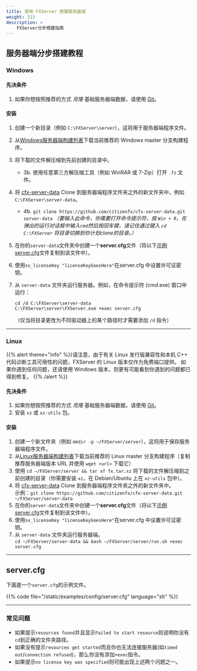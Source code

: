 ```yaml
---
title: 使用 FXServer 搭建服务器端
weight: 313
description: >
    FXServer分步搭建指南
---
```



## 服务器端分步搭建教程

### Windows

#### 先决条件
1. 如果你想按照推荐的方式 _克隆_ 基础服务器端数据，请使用 [Git][git-scm]。

#### 安装
1. 创建一个新目录（例如 `C:\FXServer\server`），这将用于服务器端程序文件。
2. 从[Windows服务器端构建列表][windows-artifacts]下载当前推荐的 Windows master 分支构建程序。
3. 将下载的文件解压缩到先前创建的目录中。
    * 3b. 使用任意第三方解压缩工具（例如 WinRAR 或 7-Zip）打开 `.7z` 文件。
4. 将 [cfx-server-data][server-data] Clone 到服务器端程序文件夹之外的新文件夹中，例如 `C:\FXServer\server-data`。
    * 4b. `git clone https://github.com/citizenfx/cfx-server-data.git server-data` *（要输入此命令，你需要打开命令提示符，按 `Win + R`，在弹出的运行对话框中输入`cmd`然后按回车键，请记住通过键入 `cd C:\FXServer` 将目录切换到你计划clone的目录。）*
5. 在你的`server-data`文件夹中创建一个**server.cfg**文件（将以下[示例 server.cfg](#servercfg)文件复制到该文件中）。
6. 使用`sv_licenseKey "licenseKeyGoesHere"`在server.cfg 中设置许可证密钥。
7. 从 `server-data` 文件夹运行服务器。例如，在命令提示符 (cmd.exe) 窗口中运行： 
    ```dos
    cd /d C:\FXServer\server-data
    C:\FXServer\server\FXServer.exe +exec server.cfg
    ```

    （仅当将目录更改为不同驱动器上的某个路径时才需要添加 `/d` 指令）

---

### Linux
{{% alert theme="info" %}}请注意，由于有关 Linux 发行版兼容性和本机 C++ 代码诊断工具可用性的问题，FXServer 的 Linux 版本仅作为免费端口提供。
如果你遇到任何问题，还请使用 Windows 版本，则更有可能看到你遇到的问题都已得到修复。
{{% /alert %}}

#### 先决条件
1. 如果你想按照推荐的方式 _克隆_ 基础服务器端数据，请使用 [Git][git-scm]。
2. 安装 `xz` 或 `xz-utils` 包。 

#### 安装
1. 创建一个新文件夹（例如 `mkdir -p ~/FXServer/server`），这将用于保存服务器端程序文件。
2. 从[Linux服务器端构建列表][linux-artifacts]下载当前推荐的 Linux master 分支构建程序（复制推荐服务器端版本 URL 并使用 `wget <url>` 下载它）
3. 使用 `cd ~/FXServer/server && tar xf fx.tar.xz` 将下载的文件解压缩到之前创建的目录（你需要安装 `xz`，在 Debian/Ubuntu 上在 `xz-utils` 包中）。
4. 将 [cfx-server-data][server-data] Clone 到服务器端程序文件夹之外的新文件夹中。<br>
   示例：`git clone https://github.com/citizenfx/cfx-server-data.git ~/FXServer/server-data`
5. 在你的`server-data`文件夹中创建一个**server.cfg**文件（将以下[示例 server.cfg](#servercfg)文件复制到该文件中）。
6. 使用`sv_licenseKey "licenseKeyGoesHere"`在server.cfg 中设置许可证密钥。
7. 从 `server-data` 文件夹运行服务器端。<br>
   `cd ~/FXServer/server-data && bash ~/FXServer/server/run.sh +exec server.cfg`

---

<a name="servercfgexample"></a>

## server.cfg

下面是一个`server.cfg`的示例文件。

{{%  code file="/static/examples/config/server.cfg" language="sh"  %}}

---

### 常见问题

- 如果提示`resources found`并且显示`Failed to start resource`则说明你没有`cd`到正确的文件夹路径。
- 如果没有提示`resources get started`而且你也无法连接服务器(如`timed out`/`connection refused`)，那么你没有添加`+exec`指令。
- 如果提示`no license key was specified`则可能出现上述两个问题之一。

[windows-artifacts]: https://runtime.fivem.net/artifacts/fivem/build_server_windows/master/
[linux-artifacts]: https://runtime.fivem.net/artifacts/fivem/build_proot_linux/master/
[server-data]: https://github.com/citizenfx/cfx-server-data

[vcredist]: https://aka.ms/vs/16/release/VC_redist.x64.exe
[winrar]: https://www.rarlab.com/download.htm
[7zip]: https://www.7-zip.org/download.html
[git-scm]: https://git-scm.com/download/win

